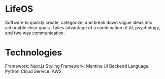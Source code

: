 # LifeOS

Software to quickly create, categorize, and break down vague ideas into actionable clear goals. Takes advantage of a combination of AI, psychology, and two way communication.  

# Technologies

Framework: Next.js
Styling Framework: Mantine UI
Backend Language: Python
Cloud Service: AWS
